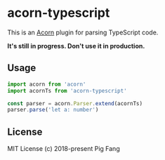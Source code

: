 # acorn-typescript

This is an [Acorn](https://github.com/acornjs/acorn) plugin for parsing TypeScript code.

**It's still in progress. Don't use it in production.**

## Usage

```javascript
import acorn from 'acorn'
import acornTs from 'acorn-typescript'

const parser = acorn.Parser.extend(acornTs)
parser.parse('let a: number')
```

## License

MIT License (c) 2018-present Pig Fang
